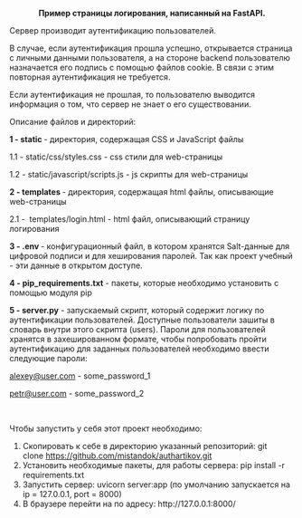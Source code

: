 <p style="text-align: center;"><strong>Пример страницы логирования, написанный на FastAPI.</strong></p>
<p></p>
<p>Сервер производит аутентификацию пользователей.</p>
<p>В случае, если аутентификация прошла успешно, открывается страница с личными данными пользователя, а на стороне backend пользователю назначается его подпись с помощью файлов cookie. В связи с этим повторная аутентификация не требуется.</p>
<p>Если аутентификация не прошлая, то пользователю выводится информация о том, что сервер не знает о его существовании.</p>
<p>Описание файлов и директорий:</p>
<p><strong>1 - static </strong>- директория, содержащая CSS и JavaScript файлы</p>
<p>1.1 - static/css/styles.css - css стили для web-страницы</p>
<p>1.2 - static/javascript/scripts.js - js скрипты для web-страницы</p>
<p><strong>2 - templates </strong>- директория, содержащая html файлы, описывающие web-страницы</p>
<p>2.1 -&nbsp; templates/login.html - html файл, описывающий страницу логирования</p>
<p><strong>3 - .env </strong>- конфигурационный файл, в котором хранятся Salt-данные для цифровой подписи и для хеширования паролей. Так как проект учебный - эти данные в открытом доступе.</p>
<p><strong>4 - pip_requirements.txt</strong> - пакеты, которые необходимо установить с помощью модуля pip</p>
<p><strong>5 - server.py</strong> - запускаемый скрипт, который содержит логику по аутентификации пользователей. Доступные пользователи зашиты в словарь внутри этого скрипта (users). Пароли для пользователей хранятся в захешированном формате, чтобы попробовать пройти аутентификацию для заданных пользователей необходимо ввести следующие пароли:</p>
<p><a href="mailto:alexey@yser.com">alexey@user.com</a>&nbsp;- some_password_1</p>
<p><a href="mailto:petr@user.com">petr@user.com</a>&nbsp;- some_password_2</p>
<p>&nbsp;</p>
<p>Чтобы запустить у себя этот проект необходимо:</p>
<ol>
<li>Скопировать к себе в директорию указанный репозиторий:&nbsp;git clone&nbsp;<a href="https://github.com/mistandok/authartikov.git">https://github.com/mistandok/authartikov.git</a></li>
<li>Установить необходимые пакеты, для работы сервера: pip<span>&nbsp;install -r requirements.txt</span></li>
<li><span>Запустить сервер: uvicorn server:app (по умолчанию запускается на ip = 127.0.0.1, port = 8000)</span></li>
<li><span>В браузере перейти на по адресу: http://127.0.0.1:8000/</span></li>
</ol>

